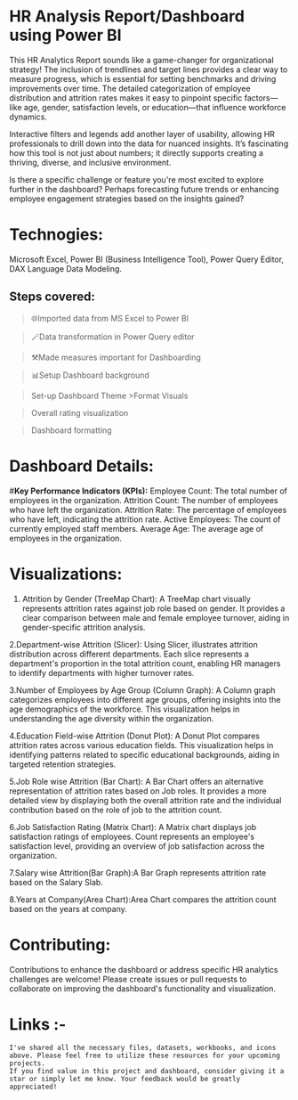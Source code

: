 # HR Analysis Report/Dashboard using Power BI

This HR Analytics Report sounds like a game-changer for organizational strategy! The inclusion of trendlines and target lines provides a clear way to measure progress,
which is essential for setting benchmarks and driving improvements over time. The detailed categorization of employee distribution and attrition rates makes it easy to 
pinpoint specific factors—like age, gender, satisfaction levels, or education—that influence workforce dynamics.

Interactive filters and legends add another layer of usability, allowing HR professionals to drill down into the data for nuanced insights. It’s fascinating how this tool 
is not just about numbers; it directly supports creating a thriving, diverse, and inclusive environment.

Is there a specific challenge or feature you're most excited to explore further in the dashboard? Perhaps forecasting future trends or 
enhancing employee engagement strategies based on the insights gained?

# Technogies:
Microsoft Excel, Power BI (Business Intelligence Tool), Power Query Editor, DAX Language Data Modeling.

## Steps covered:
 > 🌐Imported data from MS Excel to Power BI
 
 > 🪄Data transformation in Power Query editor
 
 > ⚒️Made measures important for Dashboarding
 
 > 📊Setup Dashboard background
 
 > Set-up Dashboard Theme >Format Visuals
 
 > Overall rating visualization
 
 > Dashboard formatting

# Dashboard Details:
 #**Key Performance Indicators (KPIs):**
   Employee Count: The total number of employees in the organization.
   Attrition Count: The number of employees who have left the organization.
   Attrition Rate: The percentage of employees who have left, indicating the attrition rate.
   Active Employees: The count of currently employed staff members.
   Average Age: The average age of employees in the organization.
   
 # Visualizations:
   1. Attrition by Gender (TreeMap Chart): A TreeMap chart visually represents attrition rates against job role based on gender.
      It provides a clear comparison between male and female employee turnover, aiding in gender-specific attrition analysis.

   2.Department-wise Attrition (Slicer): Using Slicer, illustrates attrition distribution across different departments. 
     Each slice represents a department's proportion in the total attrition count, enabling HR managers to identify departments with higher turnover rates.

   3.Number of Employees by Age Group (Column Graph): A Column graph categorizes employees into different age groups, offering insights into the age demographics of the workforce. 
     This visualization helps in understanding the age diversity within the organization.

   4.Education Field-wise Attrition (Donut Plot): A Donut Plot compares attrition rates across various education fields. 
     This visualization helps in identifying patterns related to specific educational backgrounds, aiding in targeted retention strategies.

   5.Job Role wise Attrition (Bar Chart): A Bar Chart offers an alternative representation of attrition rates based on Job roles. 
   It provides a more detailed view by displaying both the overall attrition rate and the individual contribution based on the role of job to the attrition count.

   6.Job Satisfaction Rating (Matrix Chart): A Matrix chart displays job satisfaction ratings of employees. Count represents an employee's satisfaction level, 
     providing an overview of job satisfaction across the organization.

   7.Salary wise Attrition(Bar Graph):A Bar Graph represents attrition rate based on the Salary Slab.

   8.Years at Company(Area Chart):Area Chart compares the attrition count based on the years at company.


# Contributing:
 Contributions to enhance the dashboard or address specific HR analytics challenges are welcome! Please create issues or pull requests to collaborate on improving the dashboard's functionality and visualization.
   
   # Links :-
    I've shared all the necessary files, datasets, workbooks, and icons above. Please feel free to utilize these resources for your upcoming projects.
    If you find value in this project and dashboard, consider giving it a star or simply let me know. Your feedback would be greatly appreciated! 
